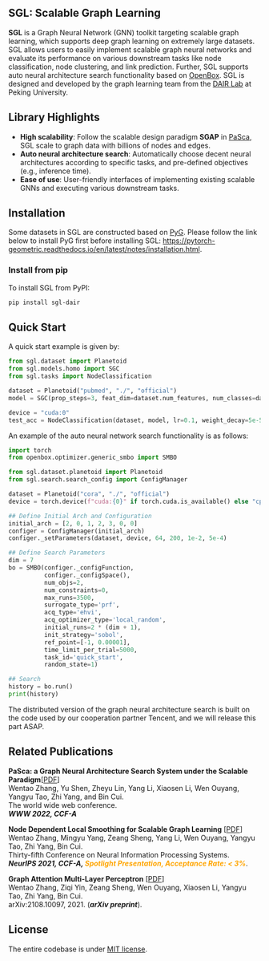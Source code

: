 ## SGL: Scalable Graph Learning

**SGL** is a Graph Neural Network (GNN) toolkit targeting scalable graph learning, which supports deep graph learning on
extremely large datasets. SGL allows users to easily implement scalable graph neural networks and evaluate its
performance on various downstream tasks like node classification, node clustering, and link prediction. Further, SGL
supports auto neural architecture search functionality based
on <a href="https://github.com/PKU-DAIR/open-box" target="_blank" rel="nofollow">OpenBox</a>. SGL is designed and
developed by the graph learning team from
the <a href="https://cuibinpku.github.io/index.html" target="_blank" rel="nofollow">DAIR Lab</a> at Peking University.

## Library Highlights

+ **High scalability**: Follow the scalable design paradigm **SGAP**
  in <a href="https://arxiv.org/abs/2203.00638" target="_blank" rel="nofollow">PaSca</a>, SGL scale to graph data with
  billions of nodes and edges.
+ **Auto neural architecture search**: Automatically choose decent neural architectures according to specific tasks, and
  pre-defined objectives (e.g., inference time).
+ **Ease of use**: User-friendly interfaces of implementing existing scalable GNNs and executing various downstream
  tasks.

## Installation

Some datasets in SGL are constructed based
on <a href="https://github.com/pyg-team/pytorch_geometric" target="_blank" rel="nofollow">PyG</a>. Please follow the
link below to install PyG first before installing
SGL: https://pytorch-geometric.readthedocs.io/en/latest/notes/installation.html.

### Install from pip

To install SGL from PyPI:

```bash
pip install sgl-dair
```

## Quick Start

A quick start example is given by:

```python
from sgl.dataset import Planetoid
from sgl.models.homo import SGC
from sgl.tasks import NodeClassification

dataset = Planetoid("pubmed", "./", "official")
model = SGC(prop_steps=3, feat_dim=dataset.num_features, num_classes=dataset.num_classes)

device = "cuda:0"
test_acc = NodeClassification(dataset, model, lr=0.1, weight_decay=5e-5, epochs=200, device=device).test_acc
```

An example of the auto neural network search functionality is as follows:

```python
import torch
from openbox.optimizer.generic_smbo import SMBO

from sgl.dataset.planetoid import Planetoid
from sgl.search.search_config import ConfigManager

dataset = Planetoid("cora", "./", "official")
device = torch.device(f"cuda:{0}" if torch.cuda.is_available() else "cpu")

## Define Initial Arch and Configuration
initial_arch = [2, 0, 1, 2, 3, 0, 0]
configer = ConfigManager(initial_arch)
configer._setParameters(dataset, device, 64, 200, 1e-2, 5e-4)

## Define Search Parameters
dim = 7
bo = SMBO(configer._configFunction,
          configer._configSpace(),
          num_objs=2,
          num_constraints=0,
          max_runs=3500,
          surrogate_type='prf',
          acq_type='ehvi',
          acq_optimizer_type='local_random',
          initial_runs=2 * (dim + 1),
          init_strategy='sobol',
          ref_point=[-1, 0.00001],
          time_limit_per_trial=5000,
          task_id='quick_start',
          random_state=1)

## Search
history = bo.run()
print(history)
```
The distributed version of the graph neural architecture search is built on the code used by our cooperation partner Tencent, and we will release this part ASAP.

## Related Publications

**PaSca: a Graph Neural Architecture Search System under the Scalable Paradigm**[[PDF](https://arxiv.org/abs/2203.00638)]<br>
Wentao Zhang, Yu Shen, Zheyu Lin, Yang Li, Xiaosen Li, Wen Ouyang, Yangyu Tao, Zhi Yang, and Bin Cui.<br>
The world wide web conference.<br>
***WWW 2022, CCF-A***

**Node Dependent Local Smoothing for Scalable Graph Learning** [[PDF](https://arxiv.org/pdf/2110.14377)]<br>
Wentao Zhang, Mingyu Yang, Zeang Sheng, Yang Li, Wen Ouyang, Yangyu Tao, Zhi Yang, Bin Cui.<br>
Thirty-fifth Conference on Neural Information Processing Systems.<br>
***NeurIPS 2021, CCF-A, <font color=orange>Spotlight Presentation, Acceptance Rate: < 3%</font>***. 

**Graph Attention Multi-Layer Perceptron** [[PDF](https://arxiv.org/pdf/2108.10097)]<br>
Wentao Zhang, Ziqi Yin, Zeang Sheng, Wen Ouyang, Xiaosen Li, Yangyu Tao, Zhi Yang, Bin Cui.<br>
arXiv:2108.10097, 2021. (***arXiv preprint***). 

## License

The entire codebase is under [MIT license](LICENSE).
